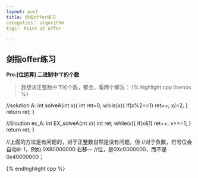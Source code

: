 ```yaml
---
layout: post
title: 剑指offer练习
categoties： algorithm
tags： Point at offer

---
```


## 剑指offer练习

**Pro:[位运算] 二进制中‘1’的个数**
> 我想求正整数中‘1‘的个数，都会，看两个解法：
> {% highlight cpp linenos %}
>
//solution A:
int solveA(int x){
    int ret=0;
    while(x){
        if(x%2==1) ret++;
        x/=2;
    }
    return ret;
}
>
//Sloution ex_A:
int EX_solveA(int x){
    int ret;
    while(x){
        if(x&1) ret++;
        x>>=1;
    }
    return ret;
}
>
//上面的方法是有问题的，对于正整数自然是没有问题，但
//对于负数，符号位会自动补 1，例如 0X80000000 右移一
//位，是0Xc0000000，而不是0x40000000；
>
{% endhighlight cpp %}